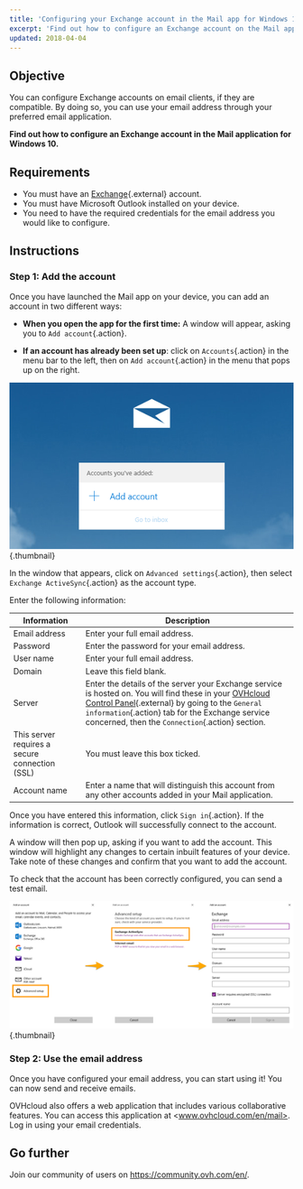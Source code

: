 ```yaml
---
title: 'Configuring your Exchange account in the Mail app for Windows 10'
excerpt: 'Find out how to configure an Exchange account on the Mail application for Windows 10'
updated: 2018-04-04
---
```



## Objective

You can configure Exchange accounts on email clients, if they are compatible. By doing so, you can use your email address through your preferred email application.

**Find out how to configure an Exchange account in the Mail application for Windows 10.**

## Requirements

- You must have an [Exchange](https://www.ovhcloud.com/en/emails/hosted-exchange/){.external} account.
- You must have Microsoft Outlook installed on your device.
- You need to have the required credentials for the email address you would like to configure.

## Instructions

### Step 1: Add the account

Once you have launched the Mail app on your device, you can add an account in two different ways:

- **When you open the app for the first time:** A window will appear, asking you to `Add account`{.action}.

- **If an account has already been set up**: click on `Accounts`{.action} in the menu bar to the left, then on `Add account`{.action} in the menu that pops up on the right.

![Exchange](images/configuration-mail-windows-step1.png){.thumbnail}

In the window that appears, click on `Advanced settings`{.action}, then select `Exchange ActiveSync`{.action} as the account type.

Enter the following information:

|Information|Description|
|---|---|
|Email address|Enter your full email address.|
|Password|Enter the password for your email address.|
|User name|Enter your full email address.|
|Domain|Leave this field blank.|
|Server|Enter the details of the server your Exchange service is hosted on. You will find these in your [OVHcloud Control Panel](https://ca.ovh.com/auth/?action=gotomanager&from=https://www.ovh.com/world/&ovhSubsidiary=we){.external} by going to the `General information`{.action} tab for the Exchange service concerned, then the `Connection`{.action} section.|
|This server requires a secure connection (SSL)|You must leave this box ticked.|
|Account name|Enter a name that will distinguish this account from any other accounts added in your Mail application.|

Once you have entered this information, click `Sign in`{.action}. If the information is correct, Outlook will successfully connect to the account.

A window will then pop up, asking if you want to add the account. This window will highlight any changes to certain inbuilt features of your device. Take note of these changes and confirm that you want to add the account.

To check that the account has been correctly configured, you can send a test email.

![Exchange](images/configuration-mail-windows-exchange-step2.png){.thumbnail}

### Step 2: Use the email address

Once you have configured your email address, you can start using it! You can now send and receive emails.

OVHcloud also offers a web application that includes various collaborative features. You can access this application at <www.ovhcloud.com/en/mail>. Log in using your email credentials.

## Go further

Join our community of users on <https://community.ovh.com/en/>.
